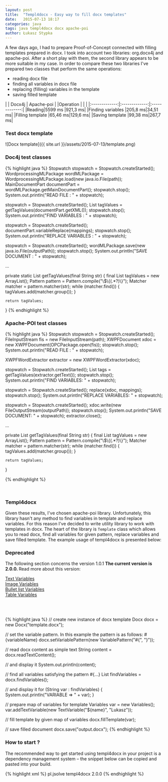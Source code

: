 ```yaml
---
layout: post
title:  "Templ4docx - Easy way to fill docx templates"
date:   2015-07-13 18:17
categories: java
tags: java templ4docx docx apache-poi
author: Łukasz Stypka
---
```

A few days ago, I had to prepare Proof-of-Concept connected with filling templates prepared in docx. I took into account two libraries: org.docx4j and apache-poi. After a short play with them, the second library appears to be more suitable in my case. In order to compare these two libraries I've prepared two classes that perform the same operations: 

+ reading docx file
+ finding all variables in docx file
+ replacing (filling) variables in the template
+ saving filled template

| | Docx4j      | Apache-poi           |
|Operation |       |           |
|:-------------:|:-------------:|:-------------:|
|Reading|5599 ms |921,3 ms|
|Finding variables |205,8 ms|34,51 ms|
|Filling template |65,46 ms|129,6 ms|
|Saving template |99,38 ms|267,7 ms|

### Test docx template
![Docx template]({{ site.url }}/assets/2015-07-13/template.png)


### Doc4j test classes
{% highlight java %}
Stopwatch stopwatch = Stopwatch.createStarted();
WordprocessingMLPackage wordMLPackage = WordprocessingMLPackage.load(new java.io.File(path));
MainDocumentPart documentPart = wordMLPackage.getMainDocumentPart();
stopwatch.stop();
System.out.println("READ FILE : " + stopwatch);

stopwatch = Stopwatch.createStarted();
List<String> tagValues = getTagValues(documentPart.getXML());
stopwatch.stop();
System.out.println("FIND VARIABLES : " + stopwatch);

stopwatch = Stopwatch.createStarted();
documentPart.variableReplace(mappings);
stopwatch.stop();
System.out.println("REPLACE VARIABLES : " + stopwatch);

stopwatch = Stopwatch.createStarted();
wordMLPackage.save(new java.io.File(outputPath));
stopwatch.stop();
System.out.println("SAVE DOCUMENT : " + stopwatch);

...

private static List<String> getTagValues(final String str) {
	final List<String> tagValues = new ArrayList<String>();
	Pattern pattern = Pattern.compile("\\$\\{(.*?)\\}");
	Matcher matcher = pattern.matcher(str);
	while (matcher.find()) {
		tagValues.add(matcher.group());
	}

	return tagValues;
}
{% endhighlight %}

### Apache-POI test classes
{% highlight java %}
Stopwatch stopwatch = Stopwatch.createStarted();
FileInputStream fis = new FileInputStream(path);
XWPFDocument xdoc = new XWPFDocument(OPCPackage.open(fis));
stopwatch.stop();
System.out.println("READ FILE : " + stopwatch);

XWPFWordExtractor extractor = new XWPFWordExtractor(xdoc);

stopwatch = Stopwatch.createStarted();
List<String> tags = getTagValues(extractor.getText());
stopwatch.stop();
System.out.println("FIND VARIABLES: " + stopwatch);

stopwatch = Stopwatch.createStarted();
replace(xdoc, mappings);
stopwatch.stop();
System.out.println("REPLACE VARIABLES: " + stopwatch);

stopwatch = Stopwatch.createStarted();
xdoc.write(new FileOutputStream(outputPath));
stopwatch.stop();
System.out.println("SAVE DOCUMENT: " + stopwatch);
extractor.close();

...

private List<String> getTagValues(final String str) {
	final List<String> tagValues = new ArrayList<String>();
	Pattern pattern = Pattern.compile("\\$\\{(.*?)\\}");
	Matcher matcher = pattern.matcher(str);
	while (matcher.find()) {
		tagValues.add(matcher.group());
	}

	return tagValues;
}

{% endhighlight %}

<br />

### Templ4docx

Given these results, I've chosen apache-poi library. Unfortunately, this library hasn't any method to find variables in template and replace variables. 
For this reason I've decided to write utility library to work with templates in docx. The heart of the library is `Template` class which allows you to read docx, find all variables for given pattern, replace variables and save filled template. The example usage of templ4docx is presented below:

<div class="alertbox">
  <h3>Deprecated</h3>
  <p>The following section concerns the version 1.0.1
<b>The current version is 2.0.0. </b> Read more about this version:</p>
<a href="/java/templ4docx-2-0-0-text-variables/">Text Variables</a><br />
<a href="/java/templ4docx-2-0-0-image-variables">Image Variables</a><br />
<a href="">Bullet list Variables</a><br />
<a href="/java/templ4docx-2-0-0-table-variables/">Table Variables</a><br />

</div>

<br /><br />


{% highlight java %}
// create new instance of docx template
Docx docx = new Docx("template.docx");

// set the variable pattern. In this example the pattern is as follows: #{variableName}
docx.setVariablePattern(new VariablePattern("#{", "}"));

// read docx content as simple text
String content = docx.readTextContent();

// and display it
System.out.println(content); 

// find all variables satisfying the pattern #{...}
List<String> findVariables = docx.findVariables();

// and display it
for (String var : findVariables) {
        System.out.println("VARIABLE => " + var);
}

// prepare map of variables for template
Variables var = new Variables();
var.addTextVariable(new TextVariable("${name}", "Lukasz"));

// fill template by given map of variables
docx.fillTemplate(var);

// save filled document
docx.save("output.docx");
{% endhighlight %}

### How to start ?
The recommended way to get started using templ4docx in your project is a dependency management system – the snippet below can be copied and pasted into your build.


{% highlight xml %}
<dependency>
    <groupId>pl.jsolve</groupId>
    <artifactId>templ4docx</artifactId>
    <version>2.0.0</version>
</dependency>
{% endhighlight %}
<style>
table{
    border-collapse: collapse;
    border-spacing: 0;
    border:2px solid #000000;
	text-align: center;
}

td{
    border:1px solid #000000;
	min-width: 200px;
}

alertbox {
	background: #FFAAEE;
}
</style>
